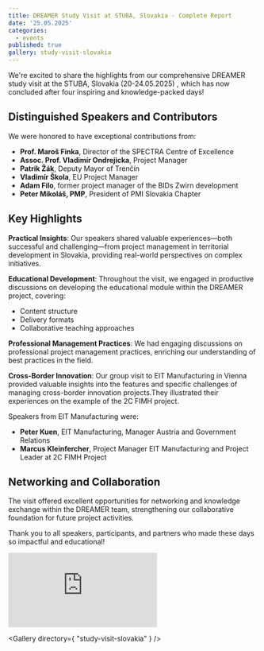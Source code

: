 ```yaml
---
title: DREAMER Study Visit at STUBA, Slovakia - Complete Report
date: '25.05.2025'
categories:
  - events
published: true
gallery: study-visit-slovakia
---
```


We're excited to share the highlights from our comprehensive DREAMER study visit at the STUBA, Slovakia (20-24.05.2025)  , which has now concluded after four inspiring and knowledge-packed days!

## Distinguished Speakers and Contributors

We were honored to have exceptional contributions from:

- **Prof. Maroš Finka**, Director of the SPECTRA Centre of Excellence
- **Assoc. Prof. Vladimír Ondrejicka**, Project Manager
- **Patrik Žák**, Deputy Mayor of Trenčín
- **Vladimír Škola**, EU Project Manager
- **Adam Filo**, former project manager of the BIDs Zwirn development
- **Peter Mikoláš, PMP**, President of PMI Slovakia Chapter

## Key Highlights

**Practical Insights**: Our speakers shared valuable experiences—both successful and challenging—from project management in territorial development in Slovakia, providing real-world perspectives on complex initiatives.

**Educational Development**: Throughout the visit, we engaged in productive discussions on developing the educational module within the DREAMER project, covering:

- Content structure
- Delivery formats
- Collaborative teaching approaches

**Professional Management Practices**: We had engaging discussions on professional project management practices, enriching our understanding of best practices in the field.

**Cross-Border Innovation**: Our group visit to EIT Manufacturing in Vienna provided valuable insights into the features and specific challenges of managing cross-border innovation projects.They illustrated their experiences on the example of the 2C FIMH project.

Speakers from EIT Manufacturing were:

- **Peter Kuen**, EIT Manufacturing, Manager Austria and Government Relations
- **Marcus Kleinfercher**, Project Manager EIT Manufacturing and Project Leader at 2C FIMH Project

## Networking and Collaboration

The visit offered excellent opportunities for networking and knowledge exchange within the DREAMER team, strengthening our collaborative foundation for future project activities.

Thank you to all speakers, participants, and partners who made these days so impactful and educational!

<div class="aspect-video w-full max-w-4xl mx-auto">
  <iframe 
    class="w-full h-full" 
    src="https://www.youtube.com/embed/2gXdHjc3tnw?si=QKOX11EIOAhrWd9_" 
    title="YouTube video player" 
    frameborder="0" 
    allow="accelerometer; autoplay; clipboard-write; encrypted-media; gyroscope; picture-in-picture; web-share" 
    referrerpolicy="strict-origin-when-cross-origin" 
    allowfullscreen>
  </iframe>
</div>

<script>
    import Gallery from '$lib/Gallery.svelte';
</script>

<Gallery directory={ "study-visit-slovakia" } />
